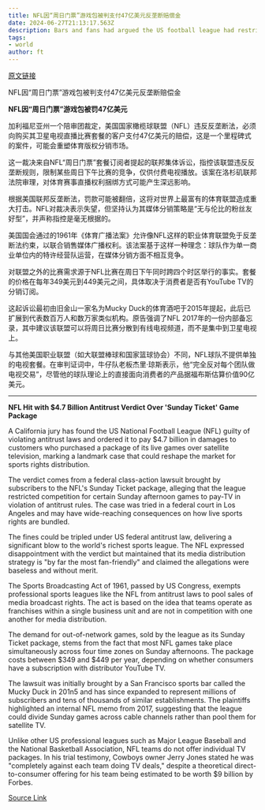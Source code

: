 ```yaml
---
title: NFL因“周日门票”游戏包被判支付47亿美元反垄断赔偿金
date: 2024-06-27T21:13:17.563Z
description: Bars and fans had argued the US football league had restricted competition for airing games nationwide
tags: 
- world
author: ft
---
```


[原文链接](https://ft.com/content/8834dfbb-5233-4931-b331-8c93c5f0a723)

NFL因“周日门票”游戏包被判支付47亿美元反垄断赔偿金

**NFL因“周日门票”游戏包被罚47亿美元**

加利福尼亚州一个陪审团裁定，美国国家橄榄球联盟（NFL）违反反垄断法，必须向购买其卫星电视直播比赛套餐的客户支付47亿美元的赔偿，这是一个里程碑式的案件，可能会重塑体育版权分销市场。

这一裁决来自NFL“周日门票”套餐订阅者提起的联邦集体诉讼，指控该联盟违反反垄断规则，限制某些周日下午比赛的竞争，仅供付费电视播放。该案在洛杉矶联邦法院审理，对体育赛事直播权利捆绑方式可能产生深远影响。

根据美国联邦反垄断法，罚款可能被翻倍，这将对世界上最富有的体育联盟造成重大打击。NFL对裁决表示失望，但坚持认为其媒体分销策略是“无与伦比的粉丝友好型”，并声称指控是毫无根据的。

美国国会通过的1961年《体育广播法案》允许像NFL这样的职业体育联盟免于反垄断法约束，以联合销售媒体广播权利。该法案基于这样一种理念：球队作为单一商业单位内的特许经营队运营，在媒体分销方面不相互竞争。

对联盟之外的比赛需求源于NFL比赛在周日下午同时跨四个时区举行的事实。套餐的价格在每年349美元到449美元之间，具体取决于消费者是否有YouTube TV的分销订阅。

这起诉讼最初由旧金山一家名为Mucky Duck的体育酒吧于2015年提起，此后已扩展到代表数百万人和数万家类似机构。原告强调了NFL 2017年的一份内部备忘录，其中建议该联盟可以将周日比赛分散到有线电视频道，而不是集中到卫星电视上。

与其他美国职业联盟（如大联盟棒球和国家篮球协会）不同，NFL球队不提供单独的电视套餐。在审判证词中，牛仔队老板杰里·琼斯表示，他“完全反对每个团队做电视交易”，尽管他的球队理论上的直接面向消费者的产品据福布斯估算价值90亿美元。

---

 **NFL Hit with $4.7 Billion Antitrust Verdict Over 'Sunday Ticket' Game Package**

A California jury has found the US National Football League (NFL) guilty of violating antitrust laws and ordered it to pay $4.7 billion in damages to customers who purchased a package of its live games over satellite television, marking a landmark case that could reshape the market for sports rights distribution.

The verdict comes from a federal class-action lawsuit brought by subscribers to the NFL's Sunday Ticket package, alleging that the league restricted competition for certain Sunday afternoon games to pay-TV in violation of antitrust rules. The case was tried in a federal court in Los Angeles and may have wide-reaching consequences on how live sports rights are bundled.

The fines could be tripled under US federal antitrust law, delivering a significant blow to the world's richest sports league. The NFL expressed disappointment with the verdict but maintained that its media distribution strategy is "by far the most fan-friendly" and claimed the allegations were baseless and without merit.

The Sports Broadcasting Act of 1961, passed by US Congress, exempts professional sports leagues like the NFL from antitrust laws to pool sales of media broadcast rights. The act is based on the idea that teams operate as franchises within a single business unit and are not in competition with one another for media distribution.

The demand for out-of-network games, sold by the league as its Sunday Ticket package, stems from the fact that most NFL games take place simultaneously across four time zones on Sunday afternoons. The package costs between $349 and $449 per year, depending on whether consumers have a subscription with distributor YouTube TV.

The lawsuit was initially brought by a San Francisco sports bar called the Mucky Duck in 201n5 and has since expanded to represent millions of subscribers and tens of thousands of similar establishments. The plaintiffs highlighted an internal NFL memo from 2017, suggesting that the league could divide Sunday games across cable channels rather than pool them for satellite TV.

Unlike other US professional leagues such as Major League Baseball and the National Basketball Association, NFL teams do not offer individual TV packages. In his trial testimony, Cowboys owner Jerry Jones stated he was "completely against each team doing TV deals," despite a theoretical direct-to-consumer offering for his team being estimated to be worth $9 billion by Forbes.

[Source Link](https://ft.com/content/8834dfbb-5233-4931-b331-8c93c5f0a723)

